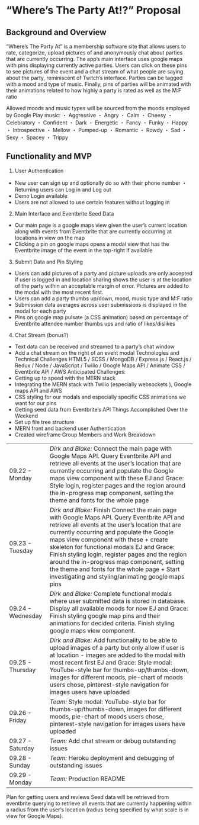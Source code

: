 # “Where’s The Party At!?” Proposal


## Background and Overview
“Where’s The Party At” is a membership software site that allows users to rate, categorize, upload pictures of and anonymously chat about parties that are currently occurring. The app’s main interface uses google maps with pins displaying currently active parties. Users can click on these pins to see pictures of the event and a chat stream of what people are saying about the party, reminiscent of Twitch’s interface. Parties can be tagged with a mood and type of music.  Finally, pins of parties will be animated with their animations related to how highly a party is rated as well as the M:F ratio

Allowed moods and music types will be sourced from the moods employed by Google Play music:
・ Aggressive
・ Angry
・ Calm
・ Cheesy
・ Celebratory
・ Confident
・ Dark
・ Energetic
・ Fancy
・ Funky
・ Happy
・ Introspective
・ Mellow
・ Pumped-up
・ Romantic
・ Rowdy
・ Sad
・ Sexy
・ Spacey
・ Trippy

## Functionality and MVP
1. User Authentication
- New user can sign up and optionally do so with their phone number
・ Returning users can Log in and Log out
- Demo Login available 
- Users are not allowed to use certain features without logging in 
2. Main Interface and Eventbrite Seed Data
- Our main page is a google maps view given the user’s current location along with events from Eventbrite that are currently occurring at locations in view on the map
- Clicking a pin on google maps opens a modal view that has the Eventbrite image of the event in the top-right if available

3. Submit Data and Pin Styling
- Users can add pictures of a party and picture uploads are only accepted if user is logged in and location sharing shows the user is at the location of the party within an acceptable margin of error. Pictures are added to the modal with the most recent first.
- Users can add a party thumbs up/down, mood, music type and M:F ratio
- Submission data averages across user submissions is displayed in the modal for each party
- Pins on google map pulsate (a CSS animation) based on percentage of Eventbrite attendee number thumbs ups and ratio of likes/dislikes 

4. Chat Stream (bonus?)
- Text data can be received and streamed to a party’s chat window
- Add a chat stream on the right of an event modal
Technologies and Technical Challenges
HTML5 / SCSS / MongoDB / Express.js / React.js / Redux / Node / JavaScript / Twilio / Google Maps API / Animate CSS / Eventbrite API / AWS 
Anticipated Challenges:
- Getting up to speed with the MERN stack 
- Integrating the MERN stack with Twilio (especially websockets ), Google maps API and AWS
- CSS styling for our modals and especially specific CSS animations we want for our pins
- Getting seed data from Eventbrite’s API
Things Accomplished Over the Weekend
- Set up file tree structure
- MERN front and backend user Authentication  
- Created wireframe
Group Members and Work Breakdown

|                   |                                                                                                                       |
|-------------------|-------------------------------------------------------------------------------------------------------------------------------------------------------------------------------------------------------------------------------------------------------------------------------------------------------------------------------------------------------------------------------------------------------------------------------------------------------------------------------------------------|
| 09.22 - Monday    | *Dirk and Blake:*  Connect the main page with Google Maps API. Query Eventbrite API and retrieve all events at the user’s location that are currently occurring and populate the Google maps view component with these  EJ and Grace:  Style login, register pages and the region around the in-progress map component, setting the theme and fonts for the whole page                                                                                                                            |
| 09.23 - Tuesday   | *Dirk and Blake:*  Finish   Connect the main page with Google Maps API. Query Eventbrite API and retrieve all events at the user’s location that are currently occurring and populate the Google maps view component with these  + create skeleton for functional modals  EJ and Grace:  Finish   styling login, register pages and the region around the in-progress map component, setting the theme and fonts for the whole page  + Start investigating and styling/animating google maps pins |
| 09.24 - Wednesday | *Dirk and Blake:*  Complete functional modals where user submitted data is stored in database. Display all available moods for now   EJ and Grace:  Finish styling google map pins and their animations for decided criteria. Finish styling google maps view component.                                                                                                                                                                                                                          |
| 09.25 - Thursday  | *Dirk and Blake:*  Add functionality to be able to upload images of a party but only allow if user is at location - images are added to the modal with most recent first   EJ and Grace:  Style modal: YouTube-style bar for thumbs-up/thumbs-down, images for different moods, pie-chart of moods users chose, pinterest-style navigation for images users have uploaded                                                                                                                         |
| 09.26 - Friday    | *Team:*  Style modal: YouTube-style bar for thumbs-up/thumbs-down, images for different moods, pie-chart of moods users chose, pinterest-style navigation for images users have uploaded                                                                                                                                                                                                                                                                                                          |
| 09.27 - Saturday  | *Team:*  Add chat stream or debug outstanding issues                                                                                                                                                                                                                                                                                                                                                                                                                                              |
| 09.28 - Sunday    | *Team:*  Heroku deployment and debugging of outstanding issues                                                                                                                                                                                                                                                                                                                                                                                                                                    |
| 09.29 - Monday    | *Team:*  Production README                                                                                                                                                                                                                                                                                                                                                                                                                                                                        |

Plan for getting users and reviews
Seed data will be retrieved from eventbrite querying to retrieve all events that are currently happening within a radius from the user’s location (radius being specified by what scale is in view for Google Maps). 
